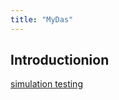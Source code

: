 ```yaml
---
title: "MyDas"
---
```


## Introductionion

[simulation testing](https://github.com/laurieKell/mydas-pkg/blob/master/docs/Simutation_Testing_Data_Poor.html)
